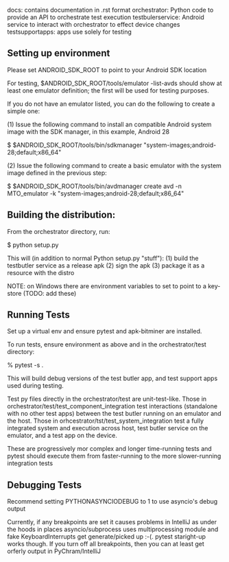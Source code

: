 


docs:  contains documentation in .rst format
orchestrator: Python code to provide an API to orchestrate test execution
testbulerservice: Android service to interact with orchestrator to effect device changes
testsupportapps: apps use solely for testing 


Setting up environment
----------------------
Please set ANDROID_SDK_ROOT to point to your Android SDK location

For testing, $ANDROID_SDK_ROOT/tools/emulator -list-avds should show at least one emulator definition;  the first will
be used for testing purposes.

If you do not have an emulator listed, you can do the following to create a simple one:

(1) Issue the following command to install an compatible Android system image with the SDK manager, in this example, Android 28

$ $ANDROID_SDK_ROOT/tools/bin/sdkmanager "system-images;android-28;default;x86_64"

(2) Issue the following command to create a basic emulator with the system image defined in the previous step:

$ $ANDROID_SDK_ROOT/tools/bin/avdmanager create avd -n MTO_emulator -k "system-images;android-28;default;x86_64"

Building the distribution:
--------------------------

From the orchestrator directory, run:

$ python setup.py

This will (in addition to normal Python setup.py "stuff"):
(1) build the testbutler service as a release apk
(2) sign the apk
(3) package it as a resource with the distro

NOTE: on Windows there are environment variables to set to point to a key-store (TODO: add these)

Running Tests
-------------
Set up a virtual env and ensure pytest and apk-bitminer are installed.

To run tests, ensure environment as above and in the orchestrator/test directory:

% pytest -s .

This will build debug versions of the test butler app, and test support apps used during testing.

Test py files directly  in the orchestrator/test are unit-test-like.
Those in orchestrator/test/test_component_integration test interactions (standalone with no other test apps) between
   the test butler running on an emulator and the host.
Those in orhcestrator/tst/test_system_integration test a fully integrated system and execution across host,
    test butler service on the emulator, and a test app on the device.

These are progressively mor complex and longer time-running tests and pytest should execute them from faster-running to
   the more slower-running integration tests

Debugging Tests
---------------

Recommend setting PYTHONASYNCIODEBUG to 1 to use asyncio's debug output

Currently, if any breakpoints are set it causes problems in IntelliJ as under the hoods in places asyncio/subprocess
uses multiprocessing module and fake KeyboardInterrupts get generate/picked up :-(.  pytest staright-up works though.
If you turn off all breakpoints, then you can at least get orferly output in PyChram/IntelliJ

